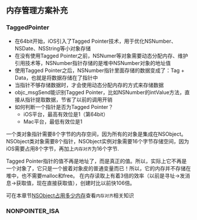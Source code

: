 ## 内存管理方案补充

### TaggedPointer

* 在64bit开始，iOS引入了Tagged Pointer技术，用于优化NSNumber、NSDate、NSString等小对象存储
* 在没有使用Tagged Pointer之前，NSNumer等对象需要动态分配内存、维护引用技术等，NSNumber指针存储的是堆中NSNumber对象的地址值
* 使用Tagged Pointer之后，NSNumber指针里面存储的数据变成了：Tag + Data，也就是将数据存储在了指针中
* 当指针不够存储数据时，才会使用动态分配内存的方式来存储数据
* objc_msgSend能识别Tagged Pointer，比如NSNumber的intValue方法，直接从指针提取数据，节省了以前的调用开销
* 如何判断一个指针是否为Tagged Pointer？
  * iOS平台，最高有效位是1（第64bit）
  * Mac平台，最低有效位是1

一个类对象指针需要8个字节的内存空间，因为所有的对象是集成在NSObject。NSObject类对象需要8个指针，NSObject实例对象需要16个字节存储空间，因为iOS需要占用8个字节，再加上`内存对齐`为16个字节.

Tagged Pointer指针的值不再是地址了，而是真正的值。所以，实际上它不再是一个对象了，它只是一个披着对象皮的普通变量而已！所以，它的内存并不存储在堆中，也不需要malloc和free。
在内存读取上有着3倍的效率（以前是寻址->发消息->获取值，现在直接获取值），创建时比以前快106倍。

可在本章节[NSObject占用多少内存](/Chapter18/c1.md)查看`内存对齐`相关知识

### NONPOINTER_ISA